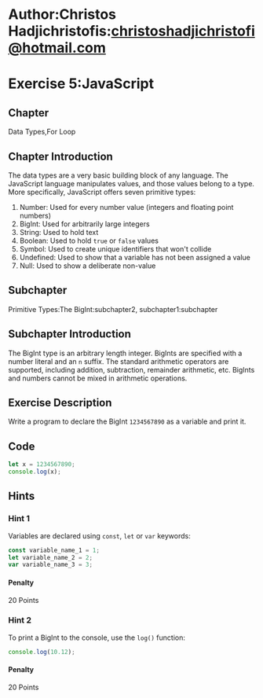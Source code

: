 # Author:Christos Hadjichristofis:christoshadjichristofi@hotmail.com 

# Exercise 5:JavaScript

## Chapter
Data Types,For Loop

## Chapter Introduction
The data types are a very basic building block of any language. The JavaScript language manipulates values, and those values belong to a type. More specifically, JavaScript offers seven primitive types:

1. Number: Used for every number value (integers and floating point numbers)
2. BigInt: Used for arbitrarily large integers
3. String: Used to hold text
4. Boolean: Used to hold `true` or `false` values
5. Symbol: Used to create unique identifiers that won't collide
6. Undefined: Used to show that a variable has not been assigned a value
7. Null: Used to show a deliberate non-value

## Subchapter
Primitive Types:The BigInt:subchapter2, subchapter1:subchapter

## Subchapter Introduction
The BigInt type is an arbitrary length integer. BigInts are specified with a number literal and an `n` suffix. The standard arithmetic operators are supported, including addition, subtraction, remainder arithmetic, etc. BigInts and numbers cannot be mixed in arithmetic operations.

## Exercise Description
Write a program to declare the BigInt `1234567890` as a variable and print it.

## Code
```js
let x = 1234567890;
console.log(x);
```

## Hints

### Hint 1
Variables are declared using `const`, `let` or `var` keywords:
```js
const variable_name_1 = 1;
let variable_name_2 = 2;
var variable_name_3 = 3;
```

#### Penalty
20 Points

### Hint 2
To print a BigInt to the console, use the `log()` function:
```js
console.log(10.12);
```

#### Penalty
20 Points